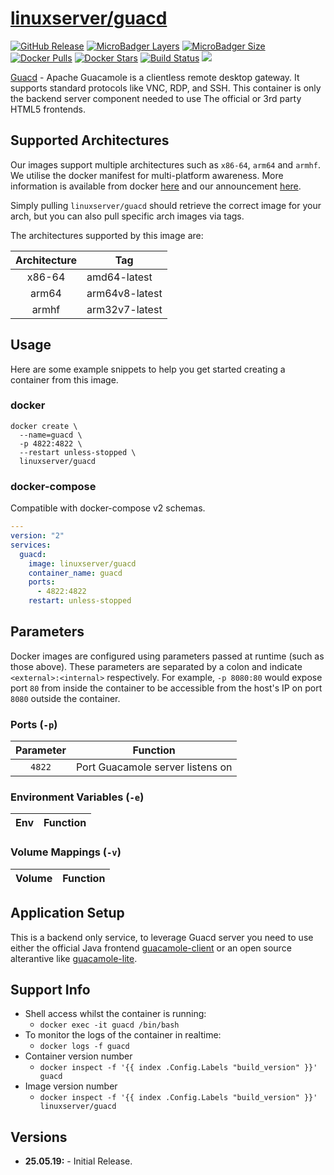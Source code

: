 # [linuxserver/guacd](https://github.com/linuxserver/docker-guacd)

[![GitHub Release](https://img.shields.io/github/release/linuxserver/docker-guacd.svg?style=flat-square&color=E68523)](https://github.com/linuxserver/docker-guacd/releases)
[![MicroBadger Layers](https://img.shields.io/microbadger/layers/linuxserver/guacd.svg?style=flat-square&color=E68523)](https://microbadger.com/images/linuxserver/guacd "Get your own version badge on microbadger.com")
[![MicroBadger Size](https://img.shields.io/microbadger/image-size/linuxserver/guacd.svg?style=flat-square&color=E68523)](https://microbadger.com/images/linuxserver/guacd "Get your own version badge on microbadger.com")
[![Docker Pulls](https://img.shields.io/docker/pulls/linuxserver/guacd.svg?style=flat-square&color=E68523)](https://hub.docker.com/r/linuxserver/guacd)
[![Docker Stars](https://img.shields.io/docker/stars/linuxserver/guacd.svg?style=flat-square&color=E68523)](https://hub.docker.com/r/linuxserver/guacd)
[![Build Status](https://ci.linuxserver.io/view/all/job/Docker-Pipeline-Builders/job/docker-guacd/job/master/badge/icon?style=flat-square)](https://ci.linuxserver.io/job/Docker-Pipeline-Builders/job/docker-guacd/job/master/)
[![](https://lsio-ci.ams3.digitaloceanspaces.com/linuxserver/guacd/latest/badge.svg)](https://lsio-ci.ams3.digitaloceanspaces.com/linuxserver/guacd/latest/index.html)

[Guacd](https://guacamole.apache.org/) - Apache Guacamole is a clientless remote desktop gateway. It supports standard protocols like VNC, RDP, and SSH. This container is only the backend server component needed to use The official or 3rd party HTML5 frontends.


## Supported Architectures

Our images support multiple architectures such as `x86-64`, `arm64` and `armhf`. We utilise the docker manifest for multi-platform awareness. More information is available from docker [here](https://github.com/docker/distribution/blob/master/docs/spec/manifest-v2-2.md#manifest-list) and our announcement [here](https://blog.linuxserver.io/2019/02/21/the-lsio-pipeline-project/).

Simply pulling `linuxserver/guacd` should retrieve the correct image for your arch, but you can also pull specific arch images via tags.

The architectures supported by this image are:

| Architecture | Tag |
| :----: | --- |
| x86-64 | amd64-latest |
| arm64 | arm64v8-latest |
| armhf | arm32v7-latest |


## Usage

Here are some example snippets to help you get started creating a container from this image.

### docker

```
docker create \
  --name=guacd \
  -p 4822:4822 \
  --restart unless-stopped \
  linuxserver/guacd
```


### docker-compose

Compatible with docker-compose v2 schemas.

```yaml
---
version: "2"
services:
  guacd:
    image: linuxserver/guacd
    container_name: guacd
    ports:
      - 4822:4822
    restart: unless-stopped
```

## Parameters

Docker images are configured using parameters passed at runtime (such as those above). These parameters are separated by a colon and indicate `<external>:<internal>` respectively. For example, `-p 8080:80` would expose port `80` from inside the container to be accessible from the host's IP on port `8080` outside the container.

### Ports (`-p`)

| Parameter | Function |
| :----: | --- |
| `4822` | Port Guacamole server listens on |


### Environment Variables (`-e`)

| Env | Function |
| :----: | --- |

### Volume Mappings (`-v`)

| Volume | Function |
| :----: | --- |



## Application Setup

This is a backend only service, to leverage Guacd server you need to use either the official Java frontend [guacamole-client](https://github.com/apache/guacamole-client) or an open source alterantive like [guacamole-lite](https://github.com/vadimpronin/guacamole-lite). 



## Support Info

* Shell access whilst the container is running:
  * `docker exec -it guacd /bin/bash`
* To monitor the logs of the container in realtime:
  * `docker logs -f guacd`
* Container version number
  * `docker inspect -f '{{ index .Config.Labels "build_version" }}' guacd`
* Image version number
  * `docker inspect -f '{{ index .Config.Labels "build_version" }}' linuxserver/guacd`

## Versions

* **25.05.19:** - Initial Release.

